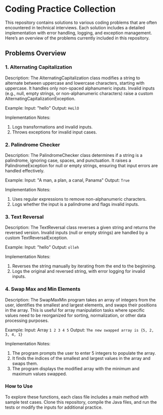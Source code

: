 # **Coding Practice Collection**
This repository contains solutions to various coding problems that are often encountered in technical interviews. Each solution includes a detailed implementation with error handling, logging, and exception management. Here’s an overview of the problems currently included in this repository.

## Problems Overview

### 1. Alternating Capitalization
Description:
The AlternatingCapitalization class modifies a string to alternate between uppercase and lowercase characters, starting with uppercase. It handles only non-spaced alphanumeric inputs. Invalid inputs (e.g., null, empty strings, or non-alphanumeric characters) raise a custom AlternatingCapitalizationException.

Example:
Input: "hello"
Output: `HeLlO`

Implementation Notes:
1. Logs transformations and invalid inputs.
2. Throws exceptions for invalid input cases.

### 2. Palindrome Checker
Description:
The PalindromeChecker class determines if a string is a palindrome, ignoring case, spaces, and punctuation. It raises a PalindromeException for null or empty strings, ensuring that input errors are handled effectively.

Example:
Input: "A man, a plan, a canal, Panama"
Output: `True`

Implementation Notes:
1. Uses regular expressions to remove non-alphanumeric characters.
2. Logs whether the input is a palindrome and flags invalid inputs.

### 3. Text Reversal
Description:
The TextReversal class reverses a given string and returns the reversed version. Invalid inputs (null or empty strings) are handled by a custom TextReversalException.

Example:
Input: "hello"
Output: `olleh`

Implementation Notes:
1. Reverses the string manually by iterating from the end to the beginning.
2. Logs the original and reversed string, with error logging for invalid inputs.

### 4. Swap Max and Min Elements
Description:
The SwapMaxMin program takes an array of integers from the user, identifies the smallest and largest elements, and swaps their positions in the array. This is useful for array manipulation tasks where specific values need to be reorganized for sorting, normalization, or other data processing purposes.

Example:
Input: Array `1 2 3 4 5`
Output: `The new swapped array is {5, 2, 3, 4, 1}`

Implementation Notes:
1. The program prompts the user to enter 5 integers to populate the array.
2. It finds the indices of the smallest and largest values in the array and swaps them.
3. The program displays the modified array with the minimum and maximum values swapped.

### **How to Use**
To explore these functions, each class file includes a main method with sample test cases. Clone this repository, compile the Java files, and run the tests or modify the inputs for additional practice.
